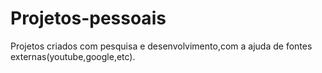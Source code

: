 # Projetos-pessoais
Projetos criados com pesquisa e desenvolvimento,com a ajuda de fontes externas(youtube,google,etc).
